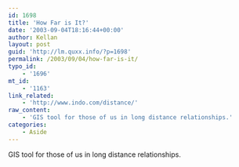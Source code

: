 ```yaml
---
id: 1698
title: 'How Far is It?'
date: '2003-09-04T18:16:44+00:00'
author: Kellan
layout: post
guid: 'http://lm.quxx.info/?p=1698'
permalink: /2003/09/04/how-far-is-it/
typo_id:
    - '1696'
mt_id:
    - '1163'
link_related:
    - 'http://www.indo.com/distance/'
raw_content:
    - 'GIS tool for those of us in long distance relationships.'
categories:
    - Aside
---
```


GIS tool for those of us in long distance relationships.